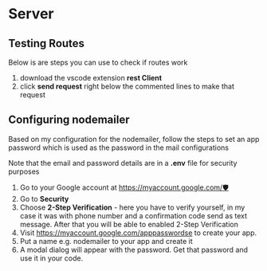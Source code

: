 # Server
<h2>Testing Routes</h2>
    <p>Below is are steps you can use to check if routes work </p>
    <ol>
        <li>download the vscode extension <b>rest Client</b></li>
        <li>click <b>send request</b> right below the commented lines to make that request</li>
    </ol>
<h2>Configuring nodemailer</h2>
<p>Based on my configuration for the nodemailer, follow the steps to set an app password which is used as the password in the mail configurations</p>
<p>Note that the email and password details are in a  <b>.env</b> file for security purposes</p>
<div>
    <ol>
    <li>Go to your Google account at <a href="https://myaccount.google.com/">https://myaccount.google.com/🛡</a></li>
    <li>Go to <b>Security</b></li>
    <li>Choose <b>2-Step Verification</b> - here you have to verify yourself, in my case it was with phone number and a confirmation code send as text message. After that you will be able to enabled 2-Step Verification</li>
    <li>Visit <a href="https://myaccount.google.com/apppasswords">https://myaccount.google.com/apppasswordse</a> to create your app.</li>
    <li>Put a name e.g. nodemailer to your app and create it</li>
    <li>A modal dialog will appear with the password. Get that password and use it in your code.</li>
    </ol>
</div>